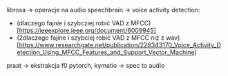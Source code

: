 librosa -> operacje na audio
speechbrain -> voice activity detection: 
- (dlaczego fajnie i szybcziej robić VAD z MFCC)[https://ieeexplore.ieee.org/document/6009945]
- (2dlaczego fajine i szybciej robić VAD z MFCC niż z wav)[https://www.researchgate.net/publication/228343170_Voice_Activity_Detection_Using_MFCC_Features_and_Support_Vector_Machine]


praat -> ekstrakcja f0
pytorch, kymatio -> spec to audio
